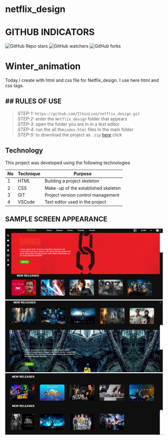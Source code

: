 # netflix_design
 
# GITHUB INDICATORS

![GitHub Repo stars](https://img.shields.io/github/stars/IlkinLion/netflix_design?style=for-the-badge)
![GitHub watchers](https://img.shields.io/github/watchers/IlkinLion/netflix_design?style=for-the-badge)
![GitHub forks](https://img.shields.io/github/forks/IlkinLion/netflix_design?style=for-the-badge)

  # Winter_animation

Today I create with html and css file for Netflix_design. I use here html and css tags. 
## ## RULES OF USE

> *STEP-1:* `https://github.com/IlkinLion/netflix_design.git` <br/>
> *STEP-2:*  enter the `Netflix_design` folder that appears <br/>
> *STEP-3:*  open the folder you are in in a text editor <br/>
> *STEP-4:*  run the  all the`index.html` files in the main folder <br/>
> *STEP-5:*  to download the project as `.zip`  [here](https://github.com/cavidsuleyman/Ballon-Game/archive/refs/heads/master.zip) click <br/>


## Technology

This project was developed using the following technologies

| No | Technique | Purpose |
| - | ---------- | --------------------- |
| 1 | HTML | Building a project skeleton |
| 2 | CSS |  Make-up of the established skeleton |
| 3 | GIT |  Project version control management |
| 4 | VSCode | Text editor used in the project |


## SAMPLE SCREEN APPEARANCE

![There was a screenshot here](./screen1.PNG)
![There was a screenshot here](./screen2.PNG)
![There was a screenshot here](./screen3.PNG)
